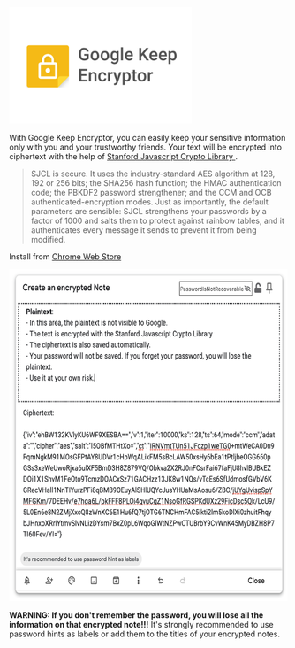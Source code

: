 <img src="https://github.com/Naiqus/Google-Keep-Encryptor/raw/master/images/GKE%20Tile.png" alt="Tile" width="330px" height="210px">

With Google Keep Encryptor, you can easily keep your sensitive information only with you and your trustworthy friends. Your text will be encrypted into ciphertext with the help of [Stanford Javascript Crypto Library
](http://bitwiseshiftleft.github.io/sjcl/).

> SJCL is secure. It uses the industry-standard AES algorithm at 128, 192 or 256 bits; the SHA256 hash function; the HMAC authentication code; the PBKDF2 password strengthener; and the CCM and OCB authenticated-encryption modes. Just as importantly, the default parameters are sensible: SJCL strengthens your passwords by a factor of 1000 and salts them to protect against rainbow tables, and it authenticates every message it sends to prevent it from being modified. 

Install from [Chrome Web Store](https://chrome.google.com/webstore/detail/google-keep-encryptor/cedkkpjolghccafognlkficihjmfedhc)

<img src="https://raw.githubusercontent.com/Naiqus/Google-Keep-Encryptor/master/images/GKE%20Screenshot.png" alt="Screenshot" width="600px" height="600px">

**WARNING: If you don't remember the password, you will lose all the information on that encrypted note!!!** It's strongly recommended to use password hints as labels or add them to the titles of your encrypted notes.
